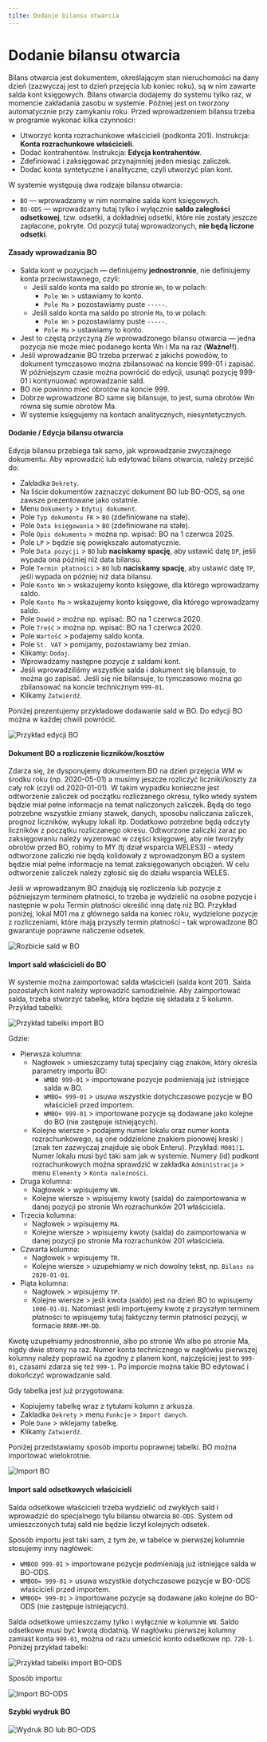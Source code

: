```yaml
---
tilte: Dodanie bilansu otwarcia
---
```


# Dodanie bilansu otwarcia

Bilans otwarcia jest dokumentem, określającym stan nieruchomości na dany dzień (zazwyczaj jest to dzień przejęcia lub koniec roku), są w nim zawarte salda kont księgowych. Bilans otwarcia dodajemy do systemu tylko raz, w momencie zakładania zasobu w systemie. Później jest on tworzony automatycznie przy zamykaniu roku. Przed wprowadzeniem bilansu trzeba w programie wykonać kilka czynności:

- Utworzyć konta rozrachunkowe właścicieli (podkonta 201). Instrukcja: **Konta rozrachunkowe właścicieli**.
- Dodać kontrahentów. Instrukcja: **Edycja kontrahentów**.
- Zdefiniować i zaksięgować przynajmniej jeden miesiąc zaliczek.
- Dodać konta syntetyczne i analityczne, czyli utworzyć plan kont.

 W systemie występują dwa rodzaje bilansu otwarcia:

- `BO` — wprowadzamy w nim normalne salda kont księgowych.
- `BO-ODS` — wprowadzamy tutaj tylko i wyłącznie **saldo zaległości odsetkowej**, tzw. odsetki, a dokładniej odsetki, które nie zostały jeszcze zapłacone, pokryte. Od pozycji tutaj wprowadzonych, **nie będą liczone odsetki**.

#### Zasady wprowadzania BO

- Salda kont w pozycjach — definiujemy **jednostronnie**, nie definiujemy konta przeciwstawnego, czyli:
  - Jeśli saldo konta ma saldo po stronie `Wn`, to w polach:
    - `Pole Wn` > ustawiamy to konto.
    - `Pole Ma` > pozostawiamy puste `-----`.
  - Jeśli saldo konta ma saldo po stronie `Ma`, to w polach:
    - `Pole Wn` > pozostawiamy puste `-----`.
    - `Pole Ma` > ustawiamy to konto.
- Jest to częstą przyczyną źle wprowadzonego bilansu otwarcia — jedna pozycja nie może mieć podanego konta Wn i Ma na raz (**Ważne!!**).
- Jeśli wprowadzanie BO trzeba przerwać z jakichś powodów, to dokument tymczasowo można zbilansować na koncie 999-01 i zapisać. W późniejszym czasie można powrócić do edycji, usunąć pozycję 999-01 i kontynuować wprowadzanie sald.
- BO nie powinno mieć obrotów na koncie 999.
- Dobrze wprowadzone BO same się bilansuje, to jest, suma obrotów Wn równa się sumie obrotów Ma.
- W systemie księgujemy na kontach analitycznych, niesyntetycznych.

#### Dodanie / Edycja bilansu otwarcia

Edycja bilansu przebiega tak samo, jak wprowadzanie zwyczajnego dokumentu. Aby wprowadzić lub edytować bilans otwarcia, należy przejść do:

- Zakładka `Dekrety`.
- Na liście dokumentów zaznaczyć dokument BO lub BO-ODS, są one zawsze prezentowane jako ostatnie.
- Menu `Dokumenty` > `Edytuj dokument`.
- Pole `Typ dokumentu FK` > `BO` (zdefiniowane na stałe).
- Pole `Data księgowania` > `BO` (zdefiniowane na stałe).
- Pole `Opis dokumentu` > można np. wpisać: BO na 1 czerwca 2025.
- Pole `LP` > będzie się powiększało automatycznie.
- Pole `Data pozycji` > `BO` lub **naciskamy spację**, aby ustawić datę `DP`, jeśli wypada ona później niż data bilansu.
- Pole `Termin płatności` > `BO` lub **naciskamy spację**, aby ustawić datę `TP`, jeśli wypada on później niż data bilansu.
- Pole `Konto Wn` > wskazujemy konto księgowe, dla którego wprowadzamy saldo.
- Pole `Konto Ma` > wskazujemy konto księgowe, dla którego wprowadzamy saldo.
- Pole `Dowód` > można np. wpisać: BO na 1 czerwca 2020.
- Pole `Treść` > można np. wpisać: BO na 1 czerwca 2020.
- Pole `Wartość` > podajemy saldo konta.
- Pole `St. VAT` > pomijamy, pozostawiamy bez zmian.
- Klikamy: `Dodaj`.
- Wprowadzamy następne pozycje z saldami kont.
- Jeśli wprowadziliśmy wszystkie salda i dokument się bilansuje, to można go zapisać. Jeśli się nie bilansuje, to tymczasowo można go zbilansować na koncie technicznym `999-01`.
- Klikamy `Zatwierdź`.

Poniżej prezentujemy przykładowe dodawanie sald w BO. Do edycji BO można w każdej chwili powrócić. 

![Przykład edycji BO](edycjabo.gif)

#### Dokument BO a rozliczenie liczników/kosztów

Zdarza się, że dysponujemy dokumentem BO na dzień przejęcia WM w środku roku (np. 2020-05-01) a musimy jeszcze rozliczyć liczniki/koszty za cały rok (czyli od 2020-01-01). W takim wypadku konieczne jest odtworzenie zaliczek od początku rozliczanego okresu, tylko wtedy system będzie miał pełne informacje na temat naliczonych zaliczek. Będą do tego potrzebne wszystkie zmiany stawek, danych, sposobu naliczania zaliczek, prognoz liczników, wykupy lokali itp. Dodatkowo potrzebne będą odczyty liczników z początku rozliczanego okresu. Odtworzone zaliczki zaraz po zaksięgowaniu należy wyzerować w części księgowej, aby nie tworzyły obrotów przed BO, robimy to MY (tj dział wsparcia WELES3) - wtedy odtworzone zaliczki nie będą kolidowały z wprowadzonym BO a system będzie miał pełne informacje na temat zaksięgowanych obciążeń. W celu odtworzenie zaliczek należy zgłosić się do działu wsparcia WELES.

Jeśli w wprowadzanym BO znajdują się rozliczenia lub pozycje z późniejszym terminem płatności, to trzeba je wydzielić na osobne pozycje i następnie w polu Termin płatności określić inną datę niż BO. Przykład poniżej, lokal M01 ma z głównego salda na koniec roku, wydzielone pozycje z rozliczeniami, które mają przyszły termin płatności - tak wprowadzone BO gwarantuje poprawne naliczenie odsetek.

![Rozbicie sald w BO](rozbiciesaldwbo.png)

#### Import sald właścicieli do BO

W systemie można zaimportować salda właścicieli (salda kont 201). Salda pozostałych kont należy wprowadzić samodzielnie. Aby zaimportować salda, trzeba stworzyć tabelkę, która będzie się składała z 5 kolumn. Przykład tabelki:

![Przykład tabelki import BO](imprtbotabelka.png)

Gdzie:

- Pierwsza kolumna:
  - Nagłowek > umieszczamy tutaj specjalny ciąg znaków, który określa parametry importu BO:
    - `WMBO 999-01` > importowane pozycje podmieniają już istniejące salda w BO.
    - `WMBO= 999-01` > usuwa wszystkie dotychczasowe pozycje w BO właścicieli przed importem.
    - `WMBO+ 999-01` > importowane pozycje są dodawane jako kolejne do BO (nie zastępuje istniejących).
  - Kolejne wiersze > podajemy numer lokalu oraz numer konta rozrachunkowego, są one oddzielone znakiem pionowej kreski `|` (znak ten zazwyczaj znajduje się obok Enteru). Przykład: `M001|1`. Numer lokalu musi być taki sam jak w systemie. Numery (id) podkont rozrachunkowych można sprawdzić w zakładka `Administracja` > menu `Elementy` > `Konta należności`.
- Druga kolumna:
  - Nagłowek > wpisujemy `WN`.
  - Kolejne wiersze > wpisujemy kwoty (salda) do zaimportowania w danej pozycji po stronie Wn rozrachunków 201 właściciela.
- Trzecia kolumna:
  - Nagłowek > wpisujemy `MA`.
  - Kolejne wiersze > wpisujemy kwoty (salda) do zaimportowania w danej pozycji po stronie Ma rozrachunków 201 właściciela.
- Czwarta kolumna:
  - Nagłowek > wpisujemy `TR`.
  - Kolejne wiersze > uzupełniamy w nich dowolny tekst, np. `Bilans na 2020-01-01`.
- Piąta kolumna:
  - Nagłowek > wpisujemy `TP`.
  - Kolejne wiersze > jeśli kwota (saldo) jest na dzień BO to wpisujemy `1000-01-01`. Natomiast jeśli importujemy kwotę z przyszłym terminem płatności to wpisujemy tutaj faktyczny termin płatności pozycji, w formacie `RRRR-MM-DD`.

Kwotę uzupełniamy jednostronnie, albo po stronie Wn albo po stronie Ma, nigdy dwie strony na raz. Numer konta technicznego w nagłówku pierwszej kolumny należy poprawić na zgodny z planem kont, najczęściej jest to `999-01`, czasami zdarza się też `999-1`. Po imporcie można takie BO edytować i dokończyć wprowadzanie sald.

Gdy tabelka jest już przygotowana:

- Kopiujemy tabelkę wraz z tytułami kolumn z arkusza.
- Zakładka `Dekrety` > menu `Funkcje` > `Import danych`.
- Pole `Dane` > wklejamy tabelkę.
- Klikamy `Zatwierdź`.

Poniżej przedstawiamy sposób importu poprawnej tabelki. BO można importować wielokrotnie.

![Import BO](importbo.gif)

#### Import sald odsetkowych właścicieli

Salda odsetkowe właścicieli trzeba wydzielić od zwykłych sald i wprowadzić do specjalnego tylu bilansu otwarcia `BO-ODS`. System od umieszczonych tutaj sald nie będzie liczył kolejnych odsetek.

Sposób importu jest taki sam, z tym że, w tabelce w pierwszej kolumnie stosujemy inny nagłówek:
- `WMBOO 999-01` > importowane pozycje podmieniają już istniejące salda w BO-ODS.
- `WMBOO= 999-01` > usuwa wszystkie dotychczasowe pozycje w BO-ODS właścicieli przed importem.
- `WMBOO+ 999-01` > importowane pozycje są dodawane jako kolejne do BO-ODS (nie zastępuje istniejących).

Salda odsetkowe umieszczamy tylko i wyłącznie w kolumnie `WN`. Saldo odsetkowe musi być kwotą dodatnią. W nagłówku pierwszej kolumny zamiast konta `999-01`, można od razu umieścić konto odsetkowe np. `720-1`. Poniżej przykład tabelki:

![Przykład tabelki import BO-ODS](tabelkaboods.png)

Sposób importu:

![Import BO-ODS](importboods.gif)

#### Szybki wydruk BO

![Wydruk BO lub BO-ODS](szybkiwydrukbo.png)
